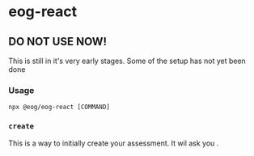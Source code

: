 # eog-react

## DO NOT USE NOW!

This is still in it's very early stages. Some of the setup has not yet been done

### Usage

```
npx @eog/eog-react [COMMAND]
```

### `create`

This is a way to initially create your assessment. It wil ask you .
